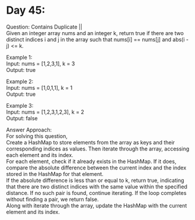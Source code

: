 # Day 45:
Question: Contains Duplicate ||<br/>
Given an integer array nums and an integer k, return true if there are two distinct indices i and j in the array such that nums[i] == nums[j] and abs(i - j) <= k.<br/>

 
Example 1:<br/>
Input: nums = [1,2,3,1], k = 3<br/>
Output: true<br/>

Example 2:<br/>
Input: nums = [1,0,1,1], k = 1<br/>
Output: true<br/>

Example 3:<br/>
Input: nums = [1,2,3,1,2,3], k = 2<br/>
Output: false<br/>


Answer Approach:<br/>
For solving this question,<br/>
Create a HashMap to store elements from the array as keys and their corresponding indices as values. Then iterate through the array, accessing each element and its index.<br/>
For each element, check if it already exists in the HashMap. If it does, compare the absolute difference between the current index and the index stored in the HashMap for that element.<br/>
If the absolute difference is less than or equal to k, return true, indicating that there are two distinct indices with the same value within the specified distance. If no such pair is found, continue iterating. If the loop completes without finding a pair, we return false.<br/>
Along with iterate through the array, update the HashMap with the current element and its index.<br/>

